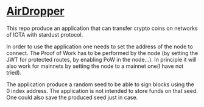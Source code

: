 # [AirDropper](https://eddytheco.github.io/AirDropper/index.html)

This repo produce an application that can transfer crypto coins on networks of IOTA with stardust protocol.

In order to use the application one needs to set the address of the node to connect.
The Proof of Work has to be performed by the node (by setting the JWT for protected routes, by enabling PoW in the node...).
In principle it will also work for mainnets by setting the node to a mainnet one(I have not tried).


The application produce a random seed to be able to sign blocks using the 0 index address.
The application is not intended to store funds on that seed.
One could also save the produced seed just in case. 


